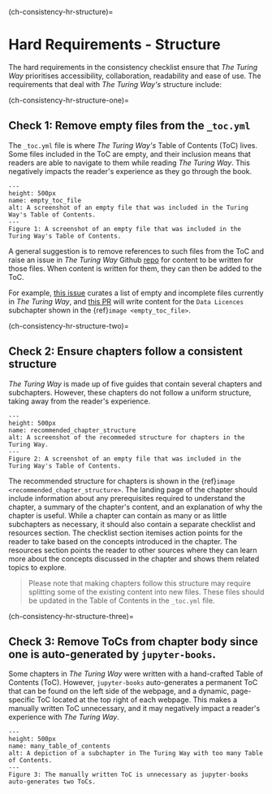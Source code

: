 (ch-consistency-hr-structure)=
# Hard Requirements - Structure

The hard requirements in the consistency checklist ensure that _The Turing Way_ prioritises accessibility, collaboration, readability and ease of use. 
The requirements that deal with _The Turing Way's_ structure include: 

(ch-consistency-hr-structure-one)=
## Check 1: Remove empty files from the `_toc.yml`

The `_toc.yml` file is where _The Turing Way's_ Table of Contents (ToC) lives.
Some files included in the ToC are empty, and their inclusion means that readers are able to navigate to them while reading _The Turing Way_.
This negatively impacts the reader's experience as they go through the book.

```{figure} ../../figures/empty_toc_file.png
---
height: 500px
name: empty_toc_file
alt: A screenshot of an empty file that was included in the Turing Way's Table of Contents.
---
Figure 1: A screenshot of an empty file that was included in the Turing Way's Table of Contents.
```

A general suggestion is to remove references to such files from the ToC and raise an issue in _The Turing Way_ Github [repo](https://github.com/alan-turing-institute/the-turing-way) for content to be written for those files. When content is written for them, they can then be added to the ToC.

For example, [this issue](https://github.com/alan-turing-institute/the-turing-way/issues/1391) curates a list of empty and incomplete files currently in _The Turing Way_, and 
[this PR](https://github.com/alan-turing-institute/the-turing-way/pull/1448) will write content for the `Data Licences` subchapter shown in the {ref}`image <empty_toc_file>`.

(ch-consistency-hr-structure-two)=
## Check 2: Ensure chapters follow a consistent structure

_The Turing Way_ is made up of five guides that contain several chapters and subchapters. 
However, these chapters do not follow a uniform structure, taking away from the reader's experience.

```{figure} ../../figures/recommended_chapter_structure.png
---
height: 500px
name: recommended_chapter_structure
alt: A screenshot of the recommeded structure for chapters in the Turing Way.
---
Figure 2: A screenshot of an empty file that was included in the Turing Way's Table of Contents.
```

The recommended structure for chapters is shown in the {ref}`image <recommended_chapter_structure>`.
The landing page of the chapter should include information about any prerequisites required to understand the chapter, a summary of the chapter's content, and an explanation of why the chapter is useful.
While a chapter can contain as many or as little subchapters as necessary, it should also contain a separate checklist and resources section.
The checklist section itemises action points for the reader to take based on the concepts introduced in the chapter.
The resources section points the reader to other sources where they can learn more about the concepts discussed in the chapter and shows them related topics to explore.

> Please note that making chapters follow this structure may require splitting some of the existing content into new files.
> These files should be updated in the Table of Contents in the `_toc.yml` file.


(ch-consistency-hr-structure-three)=
## Check 3: Remove ToCs from chapter body since one is auto-generated by `jupyter-books`.

Some chapters in _The Turing Way_ were written with a hand-crafted Table of Contents (ToC).
However, `jupyter-books` auto-generates a permanent ToC that can be found on the left side of the webpage, and a dynamic, page-specific ToC located at the top right of each webpage.
This makes a manually written ToC unnecessary, and it may negatively impact a reader's experience with _The Turing Way_.

```{figure} ../../figures/many_table_of_contents.png
---
height: 500px
name: many_table_of_contents
alt: A depiction of a subchapter in The Turing Way with too many Table of Contents.
---
Figure 3: The manually written ToC is unnecessary as jupyter-books auto-generates two ToCs.
```